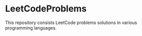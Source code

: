 # LeetCodeProblems
This repository consists LeetCode problems solutions in various programming languages.
